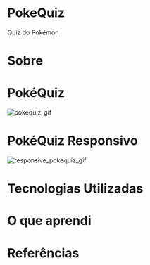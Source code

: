 # PokeQuiz
 Quiz do Pokémon
 
 # Sobre
 
 # PokéQuiz
 ![pokequiz_gif](https://user-images.githubusercontent.com/81118959/166250414-efa16540-81d0-413d-986a-918d12fba328.gif)

# PokéQuiz Responsivo
![responsive_pokequiz_gif](https://user-images.githubusercontent.com/81118959/166250467-e05c1748-c0db-4499-982d-f45bfd811be1.gif)

 # Tecnologias Utilizadas
 
 # O que aprendi
 
 # Referências
